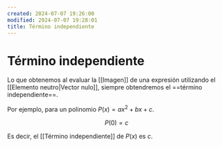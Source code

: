 ```yaml
---
created: 2024-07-07 19:26:00
modified: 2024-07-07 19:28:01
title: Término independiente
---
```


# Término independiente

Lo que obtenemos al evaluar la [[Imagen]] de una expresión utilizando el [[Elemento neutro|Vector nulo]], siempre obtendremos el ==término independiente==.

Por ejemplo, para un polinomio $P(x) = ax^2 + bx + c$.

$$
P(0) = c
$$

Es decir, el [[Término independiente]] de $P(x)$ es $c$.
